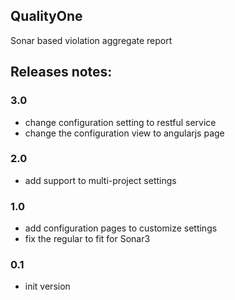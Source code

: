 ## QualityOne 
Sonar based violation aggregate report 

## Releases notes:
### 3.0
* change configuration setting to restful service
* change the configuration view to angularjs page
### 2.0
* add support to multi-project settings
### 1.0
* add configuration pages to customize settings
* fix the regular to fit for Sonar3
### 0.1
* init version
